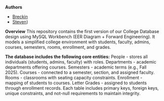 **Authors**
- [Breckin](https://github.com/)  
- [Steven](https://github.com/Stevencain3))  

**Overview**
    This repository contains the first version of our College Database design using MySQL Workbench (EER Diagram + Forward Engineering).
    It models a simplified college environment with students, faculty, admins, courses, semesters, rooms, enrollment, and grades.

**The database includes the following core entities:**
    People - stores all individuals (students, admins, faculty) with roles.
    Departments - academic departments offering courses.
    Semesters - academic terms (e.g., Fall 2025).
    Courses - connected to a semester, section, and assigned faculty.
    Rooms - classrooms with seating capacity constraints.
    Enrollment - mapping of students to courses.
    Letter Grades - assigned to students through enrollment records.
    Each table includes primary keys, foreign keys, unique constraints, and not-null requirements to maintain integrity.
